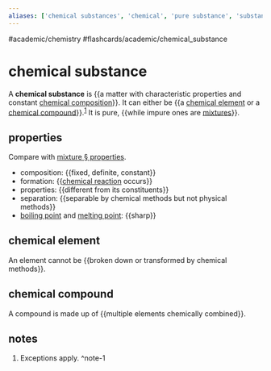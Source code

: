 ```yaml
---
aliases: ['chemical substances', 'chemical', 'pure substance', 'substance', 'substances',]
---
```


#academic/chemistry #flashcards/academic/chemical_substance

# chemical substance

A __chemical substance__ is {{a matter with characteristic properties and constant [chemical composition](chemical%20composition.md)}}. It can either be {{a [chemical element](#chemical%20element) or a [chemical compound](#chemical%20compound)}}.<sup>[1](#^note-1)</sup> It is pure, {{while impure ones are [mixtures](mixture.md)}}.

## properties

Compare with [mixture § properties](mixture.md#properties).

- composition: {{fixed, definite, constant}}
- formation: {{[chemical reaction](chemical%20reaction.md) occurs}}
- properties: {{different from its constituents}}
- separation: {{separable by chemical methods but not physical methods}}
- [boiling point](boiling%20point.md) and [melting point](melting%20point.md): {{sharp}}

## chemical element

An element cannot be {{broken down or transformed by chemical methods}}.

## chemical compound

A compound is made up of {{multiple elements chemically combined}}.

## notes

1. Exceptions apply. ^note-1
